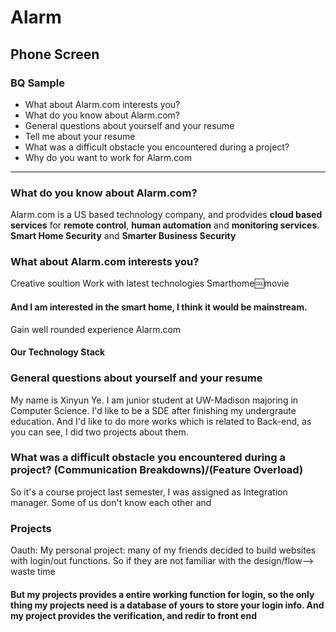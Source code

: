 # Alarm #
## Phone Screen ##

### BQ Sample 
- What about Alarm.com interests you?
- What do you know about Alarm.com?
- General questions about yourself and your resume 
- Tell me about your resume
- What was a difficult obstacle you encountered during a project?
- Why do you want to work for Alarm.com
---

###  What do you know about Alarm.com?
Alarm.com is a US based technology company, and prodvides **cloud based services**  for **remote control**, **human automation** and **monitoring services**.
**Smart Home Security** and **Smarter Business Security**
###
### What about Alarm.com interests you?
Creative soultion
Work with latest technologies
Smarthome:cool:movie
#### And I am interested in the smart home, I think it would be mainstream.
Gain well rounded experience Alarm.com
#### Our Technology Stack
### General questions about yourself and your resume 
My name is Xinyun Ye. I am junior student at UW-Madison majoring in Computer Science. I'd like to be a SDE after finishing my undergraute education.
And I'd like to do more works which is related to Back-end, as you can see, I did two projects about them.
### What was a difficult obstacle you encountered during a project? (Communication Breakdowns)/(Feature Overload)
So it's a course project last semester, I was assigned as Integration manager. Some of us don't know each other and 

### Projects
Oauth: My personal project: many of my friends decided to build websites with login/out functions.
So if they are not familiar with the design/flow--> waste time
#### But my projects provides a entire working function for login, so the only thing my projects need is a database of yours to store your login info. And my project provides the verification, and redir to front end





